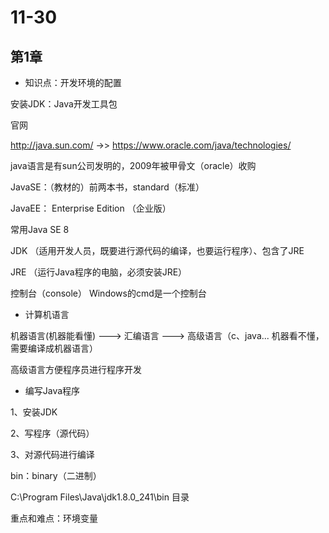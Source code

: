 # 11-30
## 第1章

- 知识点：开发环境的配置

安装JDK：Java开发工具包

官网

http://java.sun.com/ ->> https://www.oracle.com/java/technologies/

java语言是有sun公司发明的，2009年被甲骨文（oracle）收购

JavaSE：（教材的）前两本书，standard（标准）

JavaEE： Enterprise Edition （企业版） 

常用Java SE 8

JDK （适用开发人员，既要进行源代码的编译，也要运行程序）、包含了JRE

JRE （运行Java程序的电脑，必须安装JRE）

控制台（console） Windows的cmd是一个控制台

- 计算机语言

机器语言(机器能看懂) ---> 汇编语言 ---> 高级语言（c、java... 机器看不懂，需要编译成机器语言）

高级语言方便程序员进行程序开发

- 编写Java程序

1、安装JDK

2、写程序（源代码）

3、对源代码进行编译

bin：binary（二进制）

C:\Program Files\Java\jdk1.8.0_241\bin    目录



重点和难点：环境变量